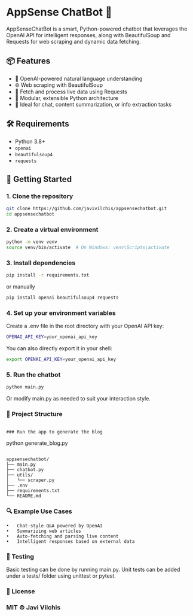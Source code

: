 # AppSense ChatBot 🤖

AppSenseChatBot is a smart, Python-powered chatbot that leverages the OpenAI API for intelligent responses, along with BeautifulSoup and Requests for web scraping and dynamic data fetching.

## 📦 Features

- 🧠 OpenAI-powered natural language understanding
- 🌐 Web scraping with BeautifulSoup
- 🔗 Fetch and process live data using Requests
- 🧩 Modular, extensible Python architecture
- 📝 Ideal for chat, content summarization, or info extraction tasks

## 🛠️ Requirements

- Python 3.8+
- `openai`
- `beautifulsoup4`
- `requests`

## 🚀 Getting Started

### 1. Clone the repository

```bash
git clone https://github.com/javivilchis/appsensechatbot.git
cd appsensechatbot
```

### 2. Create a virtual environment
```bash
python -m venv venv
source venv/bin/activate  # On Windows: venv\Scripts\activate
```

### 3. Install dependencies

```bash
pip install -r requirements.txt
```

or manually
```bash
pip install openai beautifulsoup4 requests
```
### 4. Set up your environment variables
Create a .env file in the root directory with your OpenAI API key:
```bash
OPENAI_API_KEY=your_openai_api_key
```

You can also directly export it in your shell:
```bash
export OPENAI_API_KEY=your_openai_api_key
```

### 5. Run the chatbot
```bash
python main.py
```
Or modify main.py as needed to suit your interaction style.

### 📁 Project Structure

```

### Run the app to generate the blog
```
python generate_blog.py
```

appsensechatbot/
├── main.py
├── chatbot.py
├── utils/
│   └── scraper.py
├── .env
├── requirements.txt
└── README.md
```

### 🔍 Example Use Cases
	•	Chat-style Q&A powered by OpenAI
	•	Summarizing web articles
	•	Auto-fetching and parsing live content
	•	Intelligent responses based on external data

### 🧪 Testing

Basic testing can be done by running main.py. Unit tests can be added under a tests/ folder using unittest or pytest.

### 📄 License

### MIT © Javi Vilchis
